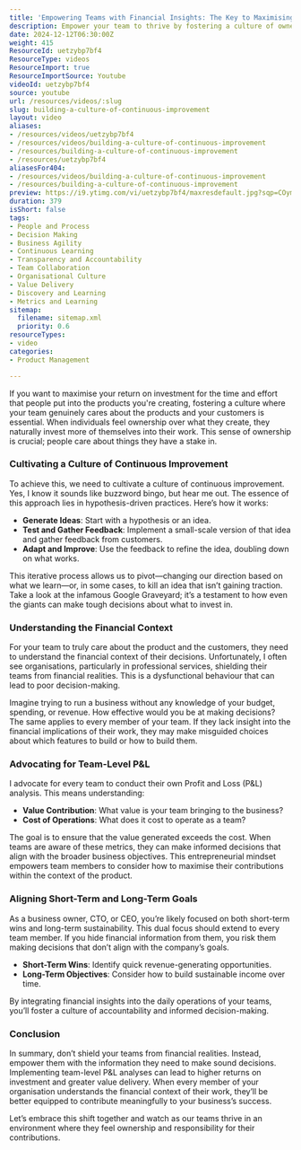 ```yaml
---
title: 'Empowering Teams with Financial Insights: The Key to Maximising ROI and Fostering Ownership'
description: Empower your team to thrive by fostering a culture of ownership and financial insight. Discover how team-level P&L can boost ROI and drive success!
date: 2024-12-12T06:30:00Z
weight: 415
ResourceId: uetzybp7bf4
ResourceType: videos
ResourceImport: true
ResourceImportSource: Youtube
videoId: uetzybp7bf4
source: youtube
url: /resources/videos/:slug
slug: building-a-culture-of-continuous-improvement
layout: video
aliases:
- /resources/videos/uetzybp7bf4
- /resources/videos/building-a-culture-of-continuous-improvement
- /resources/building-a-culture-of-continuous-improvement
- /resources/uetzybp7bf4
aliasesFor404:
- /resources/videos/building-a-culture-of-continuous-improvement
- /resources/building-a-culture-of-continuous-improvement
preview: https://i9.ytimg.com/vi/uetzybp7bf4/maxresdefault.jpg?sqp=COymp7oG&rs=AOn4CLDpi1R2yDhrVuUC5OohAvFE7cnHTA
duration: 379
isShort: false
tags:
- People and Process
- Decision Making
- Business Agility
- Continuous Learning
- Transparency and Accountability
- Team Collaboration
- Organisational Culture
- Value Delivery
- Discovery and Learning
- Metrics and Learning
sitemap:
  filename: sitemap.xml
  priority: 0.6
resourceTypes:
- video
categories:
- Product Management

---
```

If you want to maximise your return on investment for the time and effort that people put into the products you're creating, fostering a culture where your team genuinely cares about the products and your customers is essential. When individuals feel ownership over what they create, they naturally invest more of themselves into their work. This sense of ownership is crucial; people care about things they have a stake in.

### Cultivating a Culture of Continuous Improvement

To achieve this, we need to cultivate a culture of continuous improvement. Yes, I know it sounds like buzzword bingo, but hear me out. The essence of this approach lies in hypothesis-driven practices. Here’s how it works:

- **Generate Ideas**: Start with a hypothesis or an idea.
- **Test and Gather Feedback**: Implement a small-scale version of that idea and gather feedback from customers.
- **Adapt and Improve**: Use the feedback to refine the idea, doubling down on what works.

This iterative process allows us to pivot—changing our direction based on what we learn—or, in some cases, to kill an idea that isn’t gaining traction. Take a look at the infamous Google Graveyard; it’s a testament to how even the giants can make tough decisions about what to invest in.

### Understanding the Financial Context

For your team to truly care about the product and the customers, they need to understand the financial context of their decisions. Unfortunately, I often see organisations, particularly in professional services, shielding their teams from financial realities. This is a dysfunctional behaviour that can lead to poor decision-making.

Imagine trying to run a business without any knowledge of your budget, spending, or revenue. How effective would you be at making decisions? The same applies to every member of your team. If they lack insight into the financial implications of their work, they may make misguided choices about which features to build or how to build them.

### Advocating for Team-Level P&L

I advocate for every team to conduct their own Profit and Loss (P&L) analysis. This means understanding:

- **Value Contribution**: What value is your team bringing to the business?
- **Cost of Operations**: What does it cost to operate as a team?

The goal is to ensure that the value generated exceeds the cost. When teams are aware of these metrics, they can make informed decisions that align with the broader business objectives. This entrepreneurial mindset empowers team members to consider how to maximise their contributions within the context of the product.

### Aligning Short-Term and Long-Term Goals

As a business owner, CTO, or CEO, you’re likely focused on both short-term wins and long-term sustainability. This dual focus should extend to every team member. If you hide financial information from them, you risk them making decisions that don’t align with the company’s goals.

- **Short-Term Wins**: Identify quick revenue-generating opportunities.
- **Long-Term Objectives**: Consider how to build sustainable income over time.

By integrating financial insights into the daily operations of your teams, you’ll foster a culture of accountability and informed decision-making. 

### Conclusion

In summary, don’t shield your teams from financial realities. Instead, empower them with the information they need to make sound decisions. Implementing team-level P&L analyses can lead to higher returns on investment and greater value delivery. When every member of your organisation understands the financial context of their work, they’ll be better equipped to contribute meaningfully to your business’s success. 

Let’s embrace this shift together and watch as our teams thrive in an environment where they feel ownership and responsibility for their contributions.
